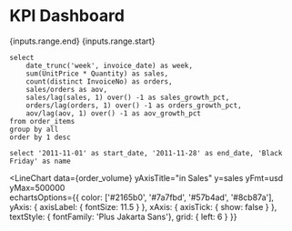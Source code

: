 # KPI Dashboard

<DateRange name=range data={order_volume} dates=week/> 

{inputs.range.end}
{inputs.range.start}

```order_volume
select
    date_trunc('week', invoice_date) as week,
    sum(UnitPrice * Quantity) as sales,
    count(distinct InvoiceNo) as orders,
    sales/orders as aov,
    sales/lag(sales, 1) over() -1 as sales_growth_pct,
    orders/lag(orders, 1) over() -1 as orders_growth_pct,
    aov/lag(aov, 1) over() -1 as aov_growth_pct
from order_items
group by all
order by 1 desc
```

```seasons
select '2011-11-01' as start_date, '2011-11-28' as end_date, 'Black Friday' as name
```

<BigValue 
    data={order_volume} value=sales comparison=sales_growth_pct comparisonTitle="last week" fmt=usd/>
<BigValue 
    data={order_volume} value=orders comparison=orders_growth_pct comparisonTitle="last week"/>
<BigValue 
    data={order_volume} value=aov title="AOV" comparison=aov_growth_pct comparisonTitle="last week" fmt=usd/>

<LineChart 
    data={order_volume} 
    yAxisTitle="in Sales" 
    y=sales
    yFmt=usd
    yMax=500000  
    echartsOptions={{
    color: ['#2165b0', '#7a7fbd', '#57b4ad', '#8cb87a'],
    yAxis: { axisLabel: { fontSize: 11.5 } },
     xAxis: {
        axisTick: {
          show: false
        }
      },
    textStyle: { fontFamily: 'Plus Jakarta Sans'},
    grid: { left: 6 }
    }}
>
  <ReferenceArea data={seasons} xMin=start_date xMax=end_date label=name/>
</LineChart>
